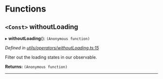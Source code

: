 

# Functions

<a id="withoutloading"></a>

## `<Const>` withoutLoading

▸ **withoutLoading**(): `(Anonymous function)`

*Defined in [utils/operators/withoutLoading.ts:15](https://github.com/paritytech/js-libs/blob/9bb8d04/packages/light.js/src/utils/operators/withoutLoading.ts#L15)*

Filter out the loading states in our observable.

**Returns:** `(Anonymous function)`

___

